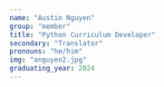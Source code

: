 ```yaml
---
name: "Austin Nguyen"
group: "member"
title: "Python Curriculum Developer"
secondary: "Translator"
pronouns: "he/him"
img: "anguyen2.jpg"
graduating_year: 2024
---
```

